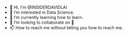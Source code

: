 - 👋 Hi, I’m @INSIDERDAVIDLAI
- 👀 I’m interested in Data Science.
- 🌱 I’m currently learning how to learn.
- 💞️ I’m looking to collaborate on 💞️
- 📫 How to reach me without telling you how to reach me.

<!---
INSIDERDAVIDLAI/INSIDERDAVIDLAI is not a ✨ special ✨ repository because its `README.md` (this file) appears on my GitHub profile not yours.
You cannot click the Preview link to take a look at your changes.
--->
